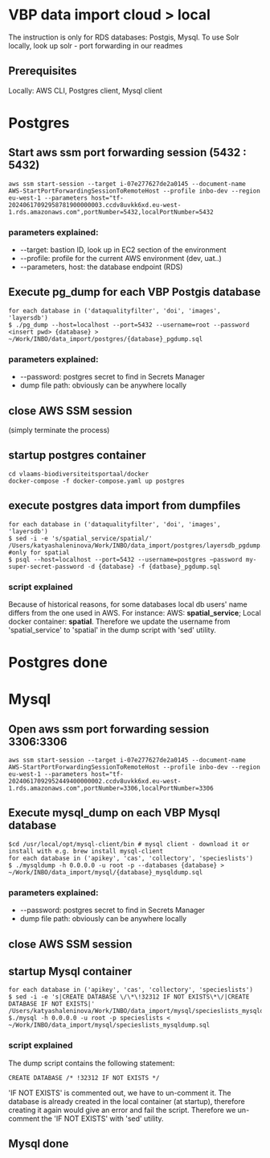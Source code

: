# VBP data import cloud > local 

The instruction is only for RDS databases: Postgis, Mysql. To use Solr locally, look up solr - port forwarding in our readmes

## Prerequisites

Locally: AWS CLI, Postgres client, Mysql client

# Postgres

## Start aws ssm port forwarding session (5432 : 5432)

```aws ssm start-session --target i-07e277627de2a0145 --document-name AWS-StartPortForwardingSessionToRemoteHost --profile inbo-dev --region eu-west-1 --parameters host="tf-20240617092958781900000003.ccdv8uvkk6xd.eu-west-1.rds.amazonaws.com",portNumber=5432,localPortNumber=5432```

### parameters explained: 


* --target: bastion ID, look up in EC2 section of the environment
* --profile: profile for the current AWS environment (dev, uat..)
* --parameters, host: the database endpoint (RDS)

## Execute pg_dump for each VBP Postgis database

```
for each database in ('dataqualityfilter', 'doi', 'images', 'layersdb')
$ ./pg_dump --host=localhost --port=5432 --username=root --password <insert pwd> {database} > ~/Work/INBO/data_import/postgres/{database}_pgdump.sql
```

### parameters explained:

* --password: postgres secret to find in Secrets Manager
* dump file path: obviously can be anywhere locally

## close AWS SSM session

(simply terminate the process)

## startup postgres container 

```
cd vlaams-biodiversiteitsportaal/docker
docker-compose -f docker-compose.yaml up postgres
```

## execute postgres data import from dumpfiles

```
for each database in ('dataqualityfilter', 'doi', 'images', 'layersdb')
$ sed -i -e 's/spatial_service/spatial/' /Users/katyashaleninova/Work/INBO/data_import/postgres/layersdb_pgdump.sql #only for spatial 
$ psql --host=localhost --port=5432 --username=postgres —password my-super-secret-password -d {database} -f {datbase}_pgdump.sql
```

### script explained
Because of historical reasons, for some databases local db users' name differs from the one used in AWS. For instance: 
AWS: **spatial_service**; 
Local docker container: **spatial**. 
Therefore we update the username from 'spatial_service' to 'spatial' in the dump script with 'sed' utility.

# Postgres done

# Mysql

## Open aws ssm port forwarding session 3306:3306

```
aws ssm start-session --target i-07e277627de2a0145 --document-name AWS-StartPortForwardingSessionToRemoteHost --profile inbo-dev --region eu-west-1 --parameters host="tf-20240617092952449400000002.ccdv8uvkk6xd.eu-west-1.rds.amazonaws.com",portNumber=3306,localPortNumber=3306
```

## Execute mysql_dump on each VBP Mysql database

```
$cd /usr/local/opt/mysql-client/bin # mysql client - download it or install with e.g. brew install mysql-client
for each database in ('apikey', 'cas', 'collectory', 'specieslists')
$ ./mysqldump -h 0.0.0.0 -u root -p --databases {database} > ~/Work/INBO/data_import/mysql/{database}_mysqldump.sql
```

### parameters explained:

* --password: postgres secret to find in Secrets Manager
* dump file path: obviously can be anywhere locally

## close AWS SSM session

## startup Mysql container

```
for each database in ('apikey', 'cas', 'collectory', 'specieslists')
$ sed -i -e 's|CREATE DATABASE \/\*\!32312 IF NOT EXISTS\*\/|CREATE DATABASE IF NOT EXISTS|' /Users/katyashaleninova/Work/INBO/data_import/mysql/specieslists_mysqldump.sql
$./mysql -h 0.0.0.0 -u root -p specieslists < ~/Work/INBO/data_import/mysql/specieslists_mysqldump.sql
```
### script explained
The dump script contains the following statement:
```
CREATE DATABASE /* !32312 IF NOT EXISTS */
```
'IF NOT EXISTS' is commented out, we have to un-comment it. 
The database is already created in the local container (at startup), therefore creating it again would give an error and fail the script.
Therefore we un-comment the 'IF NOT EXISTS' with 'sed' utility.

## Mysql done
